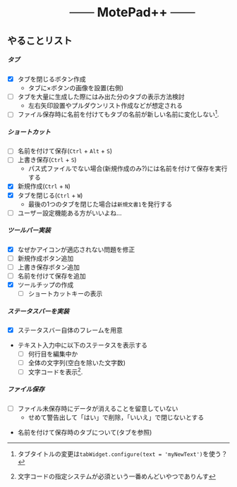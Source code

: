 <h1 align="center"><s>　　</s> MotePad++ <s>　　</s></h1>

## やることリスト
##### タブ
- [x] タブを閉じるボタン作成
    - タブに×ボタンの画像を設置(右側)
- [ ] タブを大量に生成した際にはみ出た分のタブの表示方法検討
    - 左右矢印設置やプルダウンリスト作成などが想定される
- [ ] ファイル保存時に名前を付けてもタブの名前が新しい名前に変化しない[^1].
##### ショートカット
- [ ] 名前を付けて保存(`Ctrl` + `Alt` + `S`)
- [ ] 上書き保存(`Ctrl` + `S`)
    - パス式ファイルでない場合(新規作成のみ?)には名前を付けて保存を実行する
- [x] 新規作成(`Ctrl` + `N`)
- [x] タブを閉じる(`Ctrl` + `W`)
    - 最後の1つのタブを閉じた場合は`新規文書1`を発行する
- [ ] ユーザー設定機能ある方がいいよね...
##### ツールバー実装
- [x] なぜかアイコンが適応されない問題を修正
- [ ] 新規作成ボタン追加
- [ ] 上書き保存ボタン追加
- [ ] 名前を付けて保存を追加
- [x] ツールチップの作成
    - [ ] ショートカットキーの表示
##### ステータスバーを実装
- [x] ステータスバー自体のフレームを用意
- テキスト入力中に以下のステータスを表示する
    - [ ] 何行目を編集中か
    - [ ] 全体の文字列(空白を除いた文字数)
    - [ ] 文字コードを表示[^2].
##### ファイル保存
- [ ] ファイル未保存時にデータが消えることを留意していない
    - せめて警告出して「はい」で削除，「いいえ」で閉じないとする
- 名前を付けて保存時のタブについて(タブを参照)

[^1]: タブタイトルの変更は`tabWidget.configure(text = 'myNewText')`を使う？
[^2]: 文字コードの指定システムが必須という一番めんどいやつでありんす